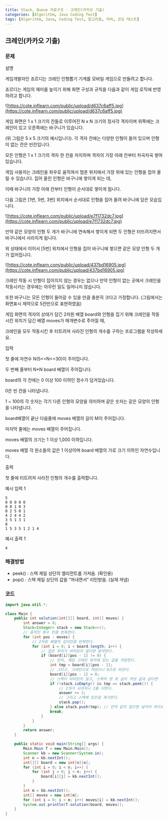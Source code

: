 ```yaml
---
title: Stack, Queue 자료구조 - 크레인(카카오 기출)
categories: [Algorithm, Java Coding Test]
tags: [Algorithm, Java, Coding Test, 알고리즘, 자바, 코딩 테스트]
---
```


## 크레인(카카오 기출)


### 문제
설명

게임개발자인 죠르디는 크레인 인형뽑기 기계를 모바일 게임으로 만들려고 합니다.

죠르디는 게임의 재미를 높이기 위해 화면 구성과 규칙을 다음과 같이 게임 로직에 반영하려고 합니다.

![https://cote.inflearn.com/public/upload/d637c6aff5.jpg](https://cote.inflearn.com/public/upload/d637c6aff5.jpg)

게임 화면은 1 x 1 크기의 칸들로 이루어진 N x N 크기의 정사각 격자이며 위쪽에는 크레인이 있고 오른쪽에는 바구니가 있습니다.

(위 그림은 5 x 5 크기의 예시입니다). 각 격자 칸에는 다양한 인형이 들어 있으며 인형이 없는 칸은 빈칸입니다.

모든 인형은 1 x 1 크기의 격자 한 칸을 차지하며 격자의 가장 아래 칸부터 차곡차곡 쌓여 있습니다.

게임 사용자는 크레인을 좌우로 움직여서 멈춘 위치에서 가장 위에 있는 인형을 집어 올릴 수 있습니다. 집어 올린 인형은 바구니에 쌓이게 되는 데,

이때 바구니의 가장 아래 칸부터 인형이 순서대로 쌓이게 됩니다.

다음 그림은 [1번, 5번, 3번] 위치에서 순서대로 인형을 집어 올려 바구니에 담은 모습입니다.

![https://cote.inflearn.com/public/upload/e7f1732dc7.jpg](https://cote.inflearn.com/public/upload/e7f1732dc7.jpg)

만약 같은 모양의 인형 두 개가 바구니에 연속해서 쌓이게 되면 두 인형은 터뜨려지면서 바구니에서 사라지게 됩니다.

위 상태에서 이어서 [5번] 위치에서 인형을 집어 바구니에 쌓으면 같은 모양 인형 두 개가 없어집니다.

![https://cote.inflearn.com/public/upload/437bd16905.jpg](https://cote.inflearn.com/public/upload/437bd16905.jpg)

크레인 작동 시 인형이 집어지지 않는 경우는 없으나 만약 인형이 없는 곳에서 크레인을 작동시키는 경우에는 아무런 일도 일어나지 않습니다.

또한 바구니는 모든 인형이 들어갈 수 있을 만큼 충분히 크다고 가정합니다. (그림에서는 화면표시 제약으로 5칸만으로 표현하였음)

게임 화면의 격자의 상태가 담긴 2차원 배열 board와 인형을 집기 위해 크레인을 작동시킨 위치가 담긴 배열 moves가 매개변수로 주어질 때,

크레인을 모두 작동시킨 후 터트려져 사라진 인형의 개수를 구하는 프로그램을 작성하세요.

입력

첫 줄에 자연수 N(5<=N<=30)이 주어집니다.

두 번째 줄부터 N*N board 배열이 주어집니다.

board의 각 칸에는 0 이상 100 이하인 정수가 담겨있습니다.

0은 빈 칸을 나타냅니다.

1 ~ 100의 각 숫자는 각기 다른 인형의 모양을 의미하며 같은 숫자는 같은 모양의 인형을 나타냅니다.

board배열이 끝난 다음줄에 moves 배열의 길이 M이 주어집니다.

마지막 줄에는 moves 배열이 주어집니다.

moves 배열의 크기는 1 이상 1,000 이하입니다.

moves 배열 각 원소들의 값은 1 이상이며 board 배열의 가로 크기 이하인 자연수입니다.

출력

첫 줄에 터트려져 사라진 인형의 개수를 출력합니다.

예시 입력 1

```
5
0 0 0 0 0
0 0 1 0 3
0 2 5 0 1
4 2 4 4 2
3 5 1 3 1
8
1 5 3 5 1 2 1 4

```

예시 출력 1

```
4
```

### 해결방법
- peek() : 스택 제일 상단의 엘리먼트를 가져옴. (확인용)
- pop() : 스택 제일 상단의 값을 “꺼내면서” 리턴받음. (실제 꺼냄)

### 코드

```java
import java.util.*;

class Main {
    public int solution(int[][] board, int[] moves) {
        int answer = 0;
        Stack<Integer> stack = new Stack<>();
        // 움직인 횟수 만큼 반복한다.
        for (int pos : moves) {
            // 2차원 배열의 길이만큼 반복한다.
            for (int i = 0; i < board.length; i++) {
                // 집은 위치가 비어있지 않다면 동작한다.
                if (board[i][pos - 1] != 0) {
                    // 먼저, 해당 크레인 위치에 있는 값을 저장한다.
                    int tmp = board[i][pos - 1];
                    // 그리고, 크레인으로 꺼냈으니 0으로 바꾼다.
                    board[i][pos - 1] = 0;
                    // 스택이 비어있지 않고, 스택의 맨 위 값이 꺼낸 값과 같다면
                    if (!stack.isEmpty() && tmp == stack.peek()) {
                        // 2개가 사라지니 2를 더한다.
                        answer += 2;
                        // 그리고 스택에 있던걸 제거한다.
                        stack.pop();
                    } else stack.push(tmp); // 만약 같지 않으면 넣어야 하므로 푸시한다.
                    break;
                }
            }
        }
        return answer;
    }

    public static void main(String[] args) {
        Main.Main T = new Main.Main();
        Scanner kb = new Scanner(System.in);
        int n = kb.nextInt();
        int[][] board = new int[n][n];
        for (int i = 0; i < n; i++) {
            for (int j = 0; j < n; j++) {
                board[i][j] = kb.nextInt();
            }
        }
        int m = kb.nextInt();
        int[] moves = new int[m];
        for (int i = 0; i < m; i++) moves[i] = kb.nextInt();
        System.out.println(T.solution(board, moves));
    }
}

```
